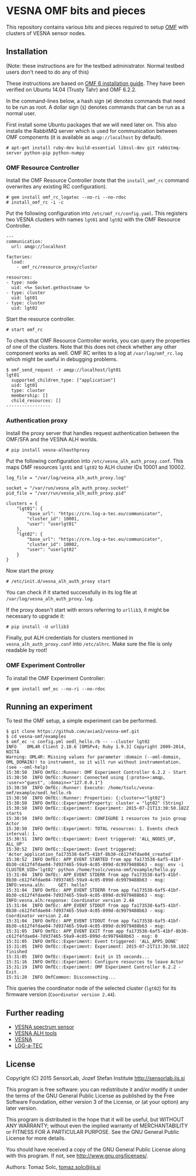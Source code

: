 # VESNA OMF bits and pieces

This repository contains various bits and pieces required to setup [OMF][1]
with clusters of VESNA sensor nodes.

[1]: http://omf.mytestbed.net/projects/omf/wiki/OMF_Main_Page


## Installation

(Note: these instructions are for the testbed administrator. Normal testbed
users don't need to do any of this)

These instructions are based on [OMF 6 installation guide][2]. They have been
verified on Ubuntu 14.04 (Trusty Tahr) and OMF 6.2.2.

In the command-lines below, a hash sign (`#`) denotes commands that need to be
run as root. A dollar sign (`$`) denotes commands that can be run as a normal
user.

[2]: http://mytestbed.net/doc/omf/file.INSTALLATION.html

First install some Ubuntu packages that we will need later on. This also
installs the RabbitMQ server which is used for communication between OMF
components (it is available as `amqp://localhost` by default).

    # apt-get install ruby-dev build-essential libssl-dev git rabbitmq-server python-pip python-numpy

### OMF Resource Controller

Install the OMF Resource Controller (note that the `install_omf_rc` command
overwrites any existing RC configuration).

    # gem install omf_rc_logatec --no-ri --no-rdoc
    # install_omf_rc -i -c

Put the following configuration into `/etc/omf_rc/config.yaml`. This registers
two VESNA clusters with names  `lgt01` and `lgt02` with the OMF Resource
Controller.

    ---
    communication:
      url: amqp://localhost

    factories:
      load:
        - omf_rc/resource_proxy/cluster

    resources:
    - type: node
      uid: <%= Socket.gethostname %>
    - type: cluster
      uid: lgt01
    - type: cluster
      uid: lgt02

Start the resource controller.

    # start omf_rc

To check that OMF Resource Controller works, you can query the properties of
one of the clusters. Note that this does not check whether any other component
works as well. OMF RC writes to a log at `/var/log/omf_rc.log` which might be
useful in debugging problems.

    $ omf_send_request -r amqp://localhost/lgt01
    lgt01
      supported_children_type: ["application"]
      uid: lgt01
      type: cluster
      membership: []
      child_resources: []
    -----------------

### Authentication proxy

Install the proxy server that handles request authentication between the
OMF/SFA and the VESNA ALH worlds.

    # pip install vesna-alhauthproxy

Put the following configuration into `/etc/vesna_alh_auth_proxy.conf`. This
maps OMF resources `lgt01` and `lgt02` to ALH cluster IDs 10001 and 10002.

    log_file = "/var/log/vesna_alh_auth_proxy.log"

    socket = "/var/run/vesna_alh_auth_proxy.socket"
    pid_file = "/var/run/vesna_alh_auth_proxy.pid"

    clusters = {
        "lgt01": {
            "base_url": "https://crn.log-a-tec.eu/communicator",
            "cluster_id": 10001,
            "user": "userlgt01"
        },
        "lgt02": {
            "base_url": "https://crn.log-a-tec.eu/communicator",
            "cluster_id": 10002,
            "user": "userlgt02"
        }
    }

Now start the proxy

    # /etc/init.d/vesna_alh_auth_proxy start

You can check if it started successfully in its log file at
`/var/log/vesna_alh_auth_proxy.log`.

If the proxy doesn't start with errors referring to `urllib3`, it might be
necessary to upgrade it:

    # pip install -U urllib3

Finally, put ALH credentials for clusters mentioned in
`vesna_alh_auth_proxy.conf` into `/etc/alhrc`. Make sure the file is only
readable by root!

### OMF Experiment Controller

To install the OMF Experiment Controller:

    # gem install omf_ec --no-ri --no-rdoc


## Running an experiment

To test the OMF setup, a simple experiment can be performed.

    $ git clone https://github.com/avian2/vesna-omf.git
    $ cd vesna-omf/examples
    $ omf_ec -c config.yml oedl_hello.rb -- --cluster lgt02
    INFO	OML4R Client 2.10.6 [OMSPv4; Ruby 1.9.3] Copyright 2009-2014, NICTA
    Warning: OML4R: Missing values for parameter :domain (--oml-domain, OML_DOMAIN)! to instrument, so it will run without instrumentation. (see --oml-help)
    15:30:50  INFO OmfEc::Runner: OMF Experiment Controller 6.2.2 - Start
    15:30:50  INFO OmfEc::Runner: Connected using {:proto=>:amqp, :user=>"guest", :domain=>"127.0.0.1"}
    15:30:50  INFO OmfEc::Runner: Execute: /home/tsolc/vesna-omf/example/oedl_hello.rb
    15:30:50  INFO OmfEc::Runner: Properties: {:cluster=>"lgt02"}
    15:30:50  INFO OmfEc::ExperimentProperty: cluster = "lgt02" (String)
    15:30:50  INFO OmfEc::Experiment: Experiment: 2015-07-21T13:30:50.182Z starts
    15:30:50  INFO OmfEc::Experiment: CONFIGURE 1 resources to join group Actor
    15:30:50  INFO OmfEc::Experiment: TOTAL resources: 1. Events check interval: 1.
    15:30:51  INFO OmfEc::Experiment: Event triggered: 'ALL_NODES_UP, ALL_UP'
    15:30:52  INFO OmfEc::Experiment: Event triggered: 'Actor_application_fa173538-6af5-41bf-8b30-c612f4fdae04_created'
    15:30:52  INFO OmfEc: APP_EVENT STARTED from app fa173538-6af5-41bf-8b30-c612f4fdae04-7d937465-59a9-4c05-899d-dc9979488b63 - msg: env -i CLUSTER_UID='lgt02' python /home/tsolc/vesna-omf/example/hello.py 
    15:31:04  INFO OmfEc: APP_EVENT STDERR from app fa173538-6af5-41bf-8b30-c612f4fdae04-7d937465-59a9-4c05-899d-dc9979488b63 - msg: INFO:vesna.alh:     GET: hello?
    15:31:04  INFO OmfEc: APP_EVENT STDERR from app fa173538-6af5-41bf-8b30-c612f4fdae04-7d937465-59a9-4c05-899d-dc9979488b63 - msg: INFO:vesna.alh:response: Coordinator version 2.44
    15:31:04  INFO OmfEc: APP_EVENT STDOUT from app fa173538-6af5-41bf-8b30-c612f4fdae04-7d937465-59a9-4c05-899d-dc9979488b63 - msg: Coordinator version 2.44
    15:31:04  INFO OmfEc: APP_EVENT STDOUT from app fa173538-6af5-41bf-8b30-c612f4fdae04-7d937465-59a9-4c05-899d-dc9979488b63 - msg: 
    15:31:05  INFO OmfEc: APP_EVENT EXIT from app fa173538-6af5-41bf-8b30-c612f4fdae04-7d937465-59a9-4c05-899d-dc9979488b63 - msg: 0
    15:31:05  INFO OmfEc::Experiment: Event triggered: 'ALL_APPS_DONE'
    15:31:05  INFO OmfEc::Experiment: Experiment: 2015-07-21T13:30:50.182Z finished
    15:31:05  INFO OmfEc::Experiment: Exit in 15 seconds...
    15:31:16  INFO OmfEc::Experiment: Configure resources to leave Actor
    15:31:19  INFO OmfEc::Experiment: OMF Experiment Controller 6.2.2 - Exit.
    15:31:20  INFO OmfCommon: Disconnecting...

This queries the coordinator node of the selected cluster (`lgt02`) for its firmware version (`Coordinator version 2.44`).


## Further reading

* [VESNA spectrum sensor](https://github.com/avian2/vesna-spectrum-sensor)
* [VESNA ALH tools](https://github.com/avian2/vesna-alh-tools)
* [VESNA](http://sensorlab.ijs.si/hardware.html)
* [LOG-a-TEC](http://log-a-tec.eu/)


## License

Copyright (C) 2015 SensorLab, Jozef Stefan Institute
http://sensorlab.ijs.si

This program is free software: you can redistribute it and/or modify
it under the terms of the GNU General Public License as published by
the Free Software Foundation, either version 3 of the License, or
(at your option) any later version.

This program is distributed in the hope that it will be useful,
but WITHOUT ANY WARRANTY; without even the implied warranty of
MERCHANTABILITY or FITNESS FOR A PARTICULAR PURPOSE.  See the
GNU General Public License for more details.

You should have received a copy of the GNU General Public License
along with this program.  If not, see http://www.gnu.org/licenses/.

Authors:	Tomaz Solc, tomaz.solc@ijs.si
